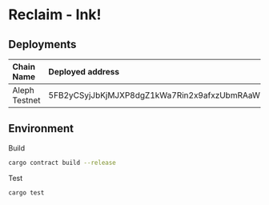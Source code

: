 # Reclaim - Ink!

## Deployments

| Chain Name | Deployed address | Explorer Link |
|:-----------|:-----------------|:--------------|
| Aleph Testnet | 5FB2yCSyjJbKjMJXP8dgZ1kWa7Rin2x9afxzUbmRAaWEj43P | https://test.azero.dev/#/chainstate |

## Environment

Build

```bash
cargo contract build --release
```

Test

```bash
cargo test
```
